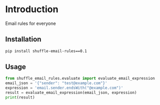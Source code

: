 # Introduction

Email rules for everyone

## Installation

```bash
pip install shuffle-email-rules==0.1
```


## Usage

```python
from shuffle_email_rules.evaluate import evaluate_email_expression
email_json = '{"sender": "test@example.com"}'
expression = 'email.sender.endsWith("@example.com")'
result = evaluate_email_expression(email_json, expression)
print(result)
```

